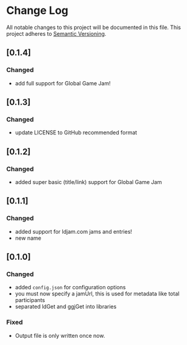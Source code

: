 # Change Log
All notable changes to this project will be documented in this file.
This project adheres to [Semantic Versioning](http://semver.org/).

## [0.1.4]
### Changed
- add full support for Global Game Jam!


## [0.1.3]
### Changed
- update LICENSE to GitHub  recommended format


## [0.1.2]
### Changed
- added super basic (title/link) support for Global Game Jam


## [0.1.1]
### Changed
- added support for ldjam.com jams and entries!
- new name


## [0.1.0]
### Changed
- added `config.json` for configuration options
- you must now specify a jamUrl, this is used for metadata like total participants
- separated ldGet and ggjGet into libraries

### Fixed
- Output file is only written once now.
